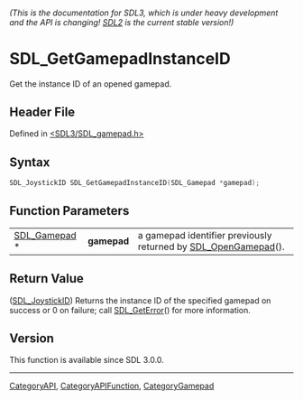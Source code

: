###### (This is the documentation for SDL3, which is under heavy development and the API is changing! [SDL2](https://wiki.libsdl.org/SDL2/) is the current stable version!)
# SDL_GetGamepadInstanceID

Get the instance ID of an opened gamepad.

## Header File

Defined in [<SDL3/SDL_gamepad.h>](https://github.com/libsdl-org/SDL/blob/main/include/SDL3/SDL_gamepad.h)

## Syntax

```c
SDL_JoystickID SDL_GetGamepadInstanceID(SDL_Gamepad *gamepad);
```

## Function Parameters

|                              |             |                                                                                   |
| ---------------------------- | ----------- | --------------------------------------------------------------------------------- |
| [SDL_Gamepad](SDL_Gamepad) * | **gamepad** | a gamepad identifier previously returned by [SDL_OpenGamepad](SDL_OpenGamepad)(). |

## Return Value

([SDL_JoystickID](SDL_JoystickID)) Returns the instance ID of the specified
gamepad on success or 0 on failure; call [SDL_GetError](SDL_GetError)() for
more information.

## Version

This function is available since SDL 3.0.0.

----
[CategoryAPI](CategoryAPI), [CategoryAPIFunction](CategoryAPIFunction), [CategoryGamepad](CategoryGamepad)

